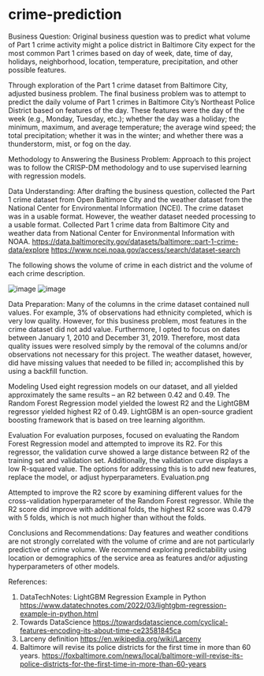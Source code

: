 # crime-prediction
Business Question:
Original business question was to predict what volume of Part 1 crime activity might a police district in Baltimore City expect for the most common Part 1 crimes based on day of week, date, time of day, holidays, neighborhood, location, temperature, precipitation, and other possible features. 

Through exploration of the Part 1 crime dataset from Baltimore City, adjusted business problem. The final business problem was to attempt to predict the daily volume of Part 1 crimes in Baltimore City’s Northeast Police District based on features of the day. These features were the day of the week (e.g., Monday, Tuesday, etc.); whether the day was a holiday; the minimum, maximum, and average temperature; the average wind speed; the total precipitation; whether it was in the winter; and whether there was a thunderstorm, mist, or fog on the day.

Methodology to Answering the Business Problem:
Approach to this project was to follow the CRISP-DM methodology and to use supervised learning with regression models.

Data Understanding:
After drafting the business question, collected the Part 1 crime dataset from Open Baltimore City and the weather dataset from the National Center for Environmental Information (NCEI). The crime dataset was in a usable format. However, the weather dataset needed processing to a usable format. 
Collected Part 1 crime data from Baltimore City and weather data from National Center for Environmental Information with NOAA.
https://data.baltimorecity.gov/datasets/baltimore::part-1-crime-data/explore 
https://www.ncei.noaa.gov/access/search/dataset-search 

The following shows the volume of crime in each district and the volume of each crime description. 

![image](https://github.com/sreya134/crime-prediction/assets/125150816/68fbb16e-e669-4437-80ba-1c0b40eefe67)
![image](https://github.com/sreya134/crime-prediction/assets/125150816/ca4e4679-275b-4876-a48a-58b7840ba3c2)

Data Preparation:
Many of the columns in the crime dataset contained null values. For example, 3% of observations had ethnicity completed, which is very low quality. However, for this business problem, most features in the crime dataset did not add value. Furthermore, I opted to focus on dates between January 1, 2010 and December 31, 2019. Therefore, most data quality issues were resolved simply by the removal of the columns and/or observations not necessary for this project. The weather dataset, however, did have missing values that needed to be filled in; accomplished this by using a backfill function.

Modeling
Used eight regression models on our dataset, and all yielded approximately the same results – an R2 between 0.42 and 0.49.  The Random Forest Regression model yielded the lowest R2 and the LightGBM regressor yielded highest R2 of 0.49. LightGBM is an open-source gradient boosting framework that is based on tree learning algorithm.

Evaluation
For evaluation purposes, focused on evaluating the Random Forest Regression model and attempted to improve its R2. For this regressor, the validation curve showed a large distance between R2 of the training set and validation set. Additionally, the validation curve displays a low R-squared value. The options for addressing this is to add new features, replace the model, or adjust hyperparameters.
Evaluation.png

Attempted to improve the R2 score by examining different values for the cross-validation hyperparameter of the Random Forest regressor. While the R2 score did improve with additional folds, the highest R2 score was 0.479 with 5 folds, which is not much higher than without the folds.

Conclusions and Recommendations:
Day features and weather conditions are not strongly correlated with the volume of crime and are not particularly predictive of crime volume.  We recommend exploring predictability using location or demographics of the service area as features and/or adjusting hyperparameters of other models.


References:
1. DataTechNotes: LightGBM Regression Example in Python https://www.datatechnotes.com/2022/03/lightgbm-regression-example-in-python.html 
2. Towards DataScience https://towardsdatascience.com/cyclical-features-encoding-its-about-time-ce23581845ca 
3. Larceny definition https://en.wikipedia.org/wiki/Larceny
4. Baltimore will revise its police districts for the first time in more than 60 years. https://foxbaltimore.com/news/local/baltimore-will-revise-its-police-districts-for-the-first-time-in-more-than-60-years 




